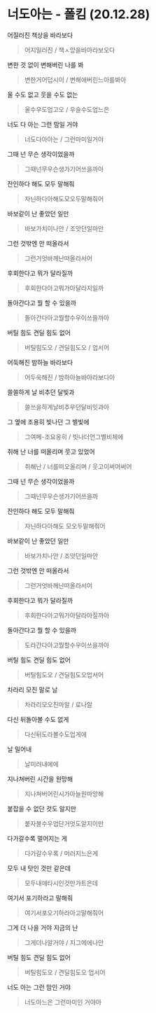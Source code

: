 # 너도아는 - 폴킴 (20.12.28)

어질러진 책상을 바라보다

> 어지일러진 / 책ㅅ앙을바아라보오다

변한 것 없이 변해버린 나를 봐

> 변한거어덥시이 / 변해애버린느아를봐아

울 수도 없고 웃을 수도 없는

> 울수우도업고오 / 우슬수도업느은

너도 다 아는 그런 맘일 거야

> 너도다아아는 / 그런마미일거야

그때 넌 무슨 생각이었을까

> 그때넌무우슨생가기어쓰을까아

잔인하다 해도 모두 말해줘

> 자닌하다아해도모오두말해줘어

바보같이 난 좋았던 일만

> 바보가치이나안  / 조앗던일마안

그런 것밖엔 안 떠올라서

> 그런거엇바께난떠올라서어

후회한다고 뭐가 달라질까

> 후회한다아고뭐가아달라지일까

돌아간다고 뭘 할 수 있을까

> 돌아간다아고뭘할수우이쓰을까아

버틸 힘도 견딜 힘도 없어

> 버틸힘도오 / 견딜힘도오 / 업서어

어둑해진 밤하늘 바라보다

> 어두욱해진 / 밤하아늘바아라보다아

쓸쓸하게 날 비추던 달빛과

> 쓸쓰을하게날비추우던달비잇과아

그 옆에 조용히 빛나던 그 별빛에

> 그여페-조요옹히 / 빗나더언그별비체에

취해 난 너를 떠올리며 웃고 있었어

> 취해난 / 너를떠오올리며 / 웃고이써어써어

그때 넌 무슨 생각이었을까

> 그때넌무우슨생가기어쓰을까

잔인하다 해도 모두 말해줘

> 자닌하다아해도 모오두말해줘어

바보같이 난 좋았던 일만

> 바보가치나안 / 조앗던일마안

그런 것밖엔 안 떠올라서

> 그런거엇바께난떠올라서어

후회한다고 뭐가 달라질까

> 후회한다아고뭐가아달라아질까아

돌아간다고 뭘 할 수 있을까

> 도라간다아고뭘할수우이쓰을까아

버틸 힘도 견딜 힘도 없어

> 버틸힘도오 / 견딜힘도오업서어

차라리 모진 말로 날

> 차라리모오진마알 / 로나알

다신 뒤돌아볼 수도 없게

> 다신뒤도라볼수도업게에

날 밀어내

> 날미러내에에

지나쳐버린 시간을 원망해

> 지나쳐버어린시가아늘원마앙해

붙잡을 수 없단 것도 알지만

> 붙자블수우업단거엇도알지이만

다가갈수록 멀어지는 게

> 다가갈수우록 / 머러지느은게

모두 내 탓인 것만 같은데

> 모두내애타시인것만가트은데

여기서 포기하라고 말해줘

> 여기서포오기하라아고말해줘어

그게 더 나을 거야 지금의 난

> 그게더나알거야 / 지그메에나안

버틸 힘도 견딜 힘도 없어

> 버틸힘도오 / 견딜힘도오 업서어

너도 아는 그런 맘인 거야

> 너도아느은 그런마미인 거야아



